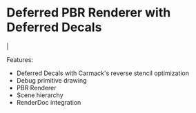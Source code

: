 # Deferred PBR Renderer with Deferred Decals

|  [](Images/ViewportScreenshot.png)

Features:
- Deferred Decals with Carmack's reverse stencil optimization
- Debug primitive drawing
- PBR Renderer
- Scene hierarchy
- RenderDoc integration